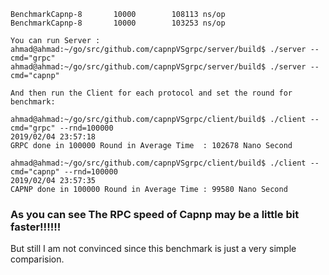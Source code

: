 ```
BenchmarkCapnp-8   	   10000	    108113 ns/op
BenchmarkCapnp-8   	   10000	    103253 ns/op
```

```
You can run Server :
ahmad@ahmad:~/go/src/github.com/capnpVSgrpc/server/build$ ./server --cmd="grpc"
ahmad@ahmad:~/go/src/github.com/capnpVSgrpc/server/build$ ./server --cmd="capnp"

And then run the Client for each protocol and set the round for benchmark:

ahmad@ahmad:~/go/src/github.com/capnpVSgrpc/client/build$ ./client --cmd="grpc" --rnd=100000
2019/02/04 23:57:18 
GRPC done in 100000 Round in Average Time  : 102678 Nano Second

ahmad@ahmad:~/go/src/github.com/capnpVSgrpc/client/build$ ./client --cmd="capnp" --rnd=100000
2019/02/04 23:57:35 
CAPNP done in 100000 Round in Average Time : 99580 Nano Second
```

### As you can see The RPC speed of Capnp may be a little bit faster!!!!!!

But still I am not convinced since this benchmark is just a very simple comparision.